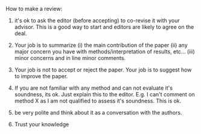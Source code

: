 How to make a review:  

1) it's ok to ask the editor (before accepting) to co-revise it with your advisor. This is a good way to start and editors are likely to agree on the deal.  

2) Your job is to summarize (i) the main contribution of the paper (ii) any major concern you have with methods/interpretation of results, etc... (iii) minor concerns and in line minor comments.  

3) Your job is not to accept or reject the paper. Your job is to suggest how to improve the paper.  

4) If you are not familiar with any method and can not evaluate it's soundness, its ok. Just explain this to the editor. E.g. I can't comment on method X as I am not qualified to assess it's soundness. This is ok.    

5) be very polite and think about it as a conversation with the authors.  

6) Trust your knowledge
